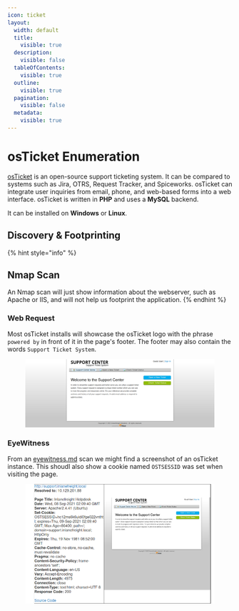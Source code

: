 ```yaml
---
icon: ticket
layout:
  width: default
  title:
    visible: true
  description:
    visible: false
  tableOfContents:
    visible: true
  outline:
    visible: true
  pagination:
    visible: false
  metadata:
    visible: true
---
```


# osTicket Enumeration

[osTicket](https://osticket.com) is an open-source support ticketing system. It can be compared to systems such as Jira, OTRS, Request Tracker, and Spiceworks. osTicket can integrate user inquiries from email, phone, and web-based forms into a web interface. osTicket is written in **PHP** and uses a **MySQL** backend.

It can be installed on **Windows** or **Linux**.

## Discovery & Footprinting

{% hint style="info" %}
## Nmap Scan

An Nmap scan will just show information about the webserver, such as Apache or IIS, and will not help us footprint the application.
{% endhint %}

### Web Request

Most osTicket installs will showcase the osTicket logo with the phrase `powered by` in front of it in the page's footer. The footer may also contain the words `Support Ticket System`.

<figure><img src="../../../.gitbook/assets/image (1) (1).png" alt=""><figcaption></figcaption></figure>

### EyeWitness

From an [eyewitness.md](../../../toolbox/tooling/web-application-analysis/eyewitness.md "mention") scan we might find a screenshot of an osTicket instance. This shoudl also show a cookie named `OSTSESSID` was set when visiting the page.

<figure><img src="../../../.gitbook/assets/image (1).png" alt=""><figcaption></figcaption></figure>
